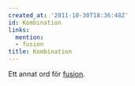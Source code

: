 ```yaml
---
created_at: '2011-10-30T18:36:48Z'
id: Kombination
links:
  mention:
  - fusion
title: Kombination
---
```


Ett annat ord för [fusion].

  [fusion]: fusion